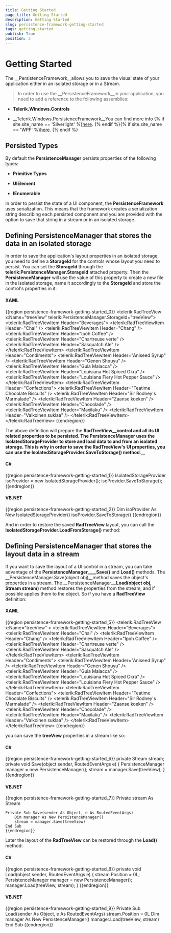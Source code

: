 ```yaml
---
title: Getting Started
page_title: Getting Started
description: Getting Started
slug: persistence-framework-getting-started
tags: getting,started
publish: True
position: 3
---
```


# Getting Started



The __PersistenceFramework__allows you to save the visual state of your application either in an isolated storage or in a Stream.
	  

>In order to use the __PersistenceFramework__in your application, you need to add a reference to the following assemblies:
		

* __Telerik.Windows.Controls__

* __Telerik.Windows.PersistenceFramework__You can find more info
		  {% if site.site_name == 'Silverlight' %}[here](http://www.telerik.com/help/silverlight/installation-installing-controls-dependencies.html).
		  {% endif %}{% if site.site_name == 'WPF' %}[here](http://www.telerik.com/help/wpf/installation-installing-controls-dependencies-wpf.html).
		  {% endif %}

## Persisted Types

By default the __PersistenceManager__ persists properties of the following types:
		

* __Primitive Types__

* __UIElement__

* __IEnumerable<UIElement>__

In order to persist the state of a UI component, the __PersistenceFramework__ uses serialization. This means that the framework creates a serialization string describing each persisted component and you are provided with the option to save that string in a stream or in an  isolated storage.
		

## Defining PersistenceManager that stores the data in an isolated storage

In order to save the application's layout properties in an isolated storage, you need to define a __StorageId__ for the controls whose layout you need to persist. You can set the __StorageId__ through the __telerik:PersistenceManager.StorageId__ attached property. Then the __PersistenceManager__ will use the value of this property to create a new file in the isolated storage, name it accordingly to the __StorageId__ and store the control's properties in it:
		

#### __XAML__

{{region persistence-framework-getting-started_0}}
	<telerik:RadTreeView x:Name="treeView" telerik:PersistenceManager.StorageId="treeView">
	    <telerik:RadTreeViewItem Header="Beverages">
	        <telerik:RadTreeViewItem Header="Chai" />
	        <telerik:RadTreeViewItem Header="Chang" />
	        <telerik:RadTreeViewItem Header="Ipoh Coffee" />
	        <telerik:RadTreeViewItem Header="Chartreuse verte" />
	        <telerik:RadTreeViewItem Header="Sasquatch Ale" />
	    </telerik:RadTreeViewItem>
	    <telerik:RadTreeViewItem Header="Condiments">
	        <telerik:RadTreeViewItem Header="Aniseed Syrup" />
	        <telerik:RadTreeViewItem Header="Genen Shouyu" />
	        <telerik:RadTreeViewItem Header="Gula Malacca" />
	        <telerik:RadTreeViewItem Header="Louisiana Hot Spiced Okra" />
	        <telerik:RadTreeViewItem Header="Louisiana Fiery Hot Pepper Sauce" />
	    </telerik:RadTreeViewItem>
	    <telerik:RadTreeViewItem Header="Confections">
	        <telerik:RadTreeViewItem Header="Teatime Chocolate Biscuits" />
	        <telerik:RadTreeViewItem Header="Sir Rodney's Marmalade" />
	        <telerik:RadTreeViewItem Header="Zaanse koeken" />
	        <telerik:RadTreeViewItem Header="Chocolade" />
	        <telerik:RadTreeViewItem Header="Maxilaku" />
	        <telerik:RadTreeViewItem Header="Valkoinen suklaa" />
	    </telerik:RadTreeViewItem>
	</telerik:RadTreeView>
	{{endregion}}



The above definition will prepare the __RadTreeView__control and all its UI related properties to be persisted. The __PersistenceManager__ uses the __IsolatedStorageProvider__ to store and load data to and from an isolated storage. This is why in order to save the __RadTreeView__'s UI properties, you can use the __IsolatedStorageProvider.SaveToStorage()__ method__:__

#### __C#__

{{region persistence-framework-getting-started_1}}
	IsolatedStorageProvider isoProvider = new IsolatedStorageProvider();
	isoProvider.SaveToStorage();
	{{endregion}}



#### __VB.NET__

{{region persistence-framework-getting-started_2}}
	Dim isoProvider As New IsolatedStorageProvider()
	isoProvider.SaveToStorage()
	{{endregion}}



And in order to restore the saved __RadTreeView__ layout, you can call the __IsolatedStorageProvider.LoadFromStorage()__ method:
		

## Defining PersistenceManager that stores the layout data in a stream

If you want to save the layout of a UI control in a stream, you can take advantage of the __PersistenceManager____Save()__ and __Load()__ methods. The __PersistenceManager.Save(object obj)__method saves the object's properties in a stream. The __PersistenceManager.____Load(object obj, Stream stream)__ method restores the properties from the stream, and if possible applies them to the object. So if you have a __RadTreeView__ definition:
		

#### __XAML__

{{region persistence-framework-getting-started_5}}
	<telerik:RadTreeView x:Name="treeView" >
	    <telerik:RadTreeViewItem Header="Beverages">
	        <telerik:RadTreeViewItem Header="Chai" />
	        <telerik:RadTreeViewItem Header="Chang" />
	        <telerik:RadTreeViewItem Header="Ipoh Coffee" />
	        <telerik:RadTreeViewItem Header="Chartreuse verte" />
	        <telerik:RadTreeViewItem Header="Sasquatch Ale" />
	    </telerik:RadTreeViewItem>
	    <telerik:RadTreeViewItem Header="Condiments">
	        <telerik:RadTreeViewItem Header="Aniseed Syrup" />
	        <telerik:RadTreeViewItem Header="Genen Shouyu" />
	        <telerik:RadTreeViewItem Header="Gula Malacca" />
	        <telerik:RadTreeViewItem Header="Louisiana Hot Spiced Okra" />
	        <telerik:RadTreeViewItem Header="Louisiana Fiery Hot Pepper Sauce" />
	    </telerik:RadTreeViewItem>
	    <telerik:RadTreeViewItem Header="Confections">
	        <telerik:RadTreeViewItem Header="Teatime Chocolate Biscuits" />
	        <telerik:RadTreeViewItem Header="Sir Rodney's Marmalade" />
	        <telerik:RadTreeViewItem Header="Zaanse koeken" />
	        <telerik:RadTreeViewItem Header="Chocolade" />
	        <telerik:RadTreeViewItem Header="Maxilaku" />
	        <telerik:RadTreeViewItem Header="Valkoinen suklaa" />
	    </telerik:RadTreeViewItem>
	</telerik:RadTreeView>
	{{endregion}}



you can save the __treeView__ properties in a stream like so:
		

#### __C#__

{{region persistence-framework-getting-started_6}}
	private Stream stream;
	private void Save(object sender, RoutedEventArgs e)
	{
	 PersistenceManager manager = new PersistenceManager();
	 stream = manager.Save(treeView); 
	}
	{{endregion}}



#### __VB.NET__

{{region persistence-framework-getting-started_7}}
	Private stream As Stream
	
	Private Sub Save(sender As Object, e As RoutedEventArgs)
		Dim manager As New PersistenceManager()
		stream = manager.Save(treeView)
	End Sub
	{{endregion}}



Later the layout of the __RadTreeView__ can be restored through the __Load()__ method:
		

#### __C#__

{{region persistence-framework-getting-started_8}}
	private void Load(object sender, RoutedEventArgs e)
	{
	 stream.Position = 0L;
	 PersistenceManager manager = new PersistenceManager();
	 manager.Load(treeView, stream);
	}
	{{endregion}}



#### __VB.NET__

{{region persistence-framework-getting-started_9}}
	Private Sub Load(sender As Object, e As RoutedEventArgs)
		stream.Position = 0L
		Dim manager As New PersistenceManager()
		manager.Load(treeView, stream)
	End Sub
	{{endregion}}


